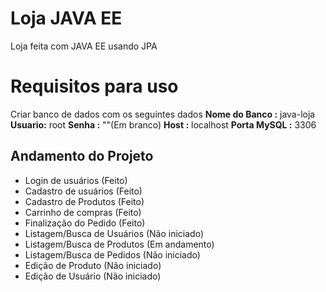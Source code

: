 # Loja JAVA EE

Loja feita com JAVA EE usando JPA


# Requisitos para uso

Criar banco de dados com os seguintes dados
**Nome do Banco :** java-loja
**Usuario:** root
**Senha :**  ""(Em branco)
**Host :** localhost
**Porta MySQL :** 3306

## Andamento do Projeto

 - Login de usuários  (Feito)
 - Cadastro de usuários (Feito)
 - Cadastro de Produtos (Feito)
 - Carrinho de compras (Feito)
 - Finalização do Pedido (Feito)
 - Listagem/Busca de Usuários (Não iniciado)
 - Listagem/Busca de Produtos (Em andamento)
 - Listagem/Busca de Pedidos (Não iniciado)
 - Edição de Produto (Não iniciado)
 - Edição de Usuário (Não iniciado)
